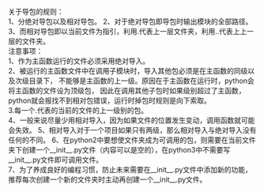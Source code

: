 关于导包的规则：    
1、分绝对导包以及相对导包。 
2、对于绝对导包即导包时输出模块的全部路径。 
3、而相对导包即以当前文件为指引，利用.代表上一层文件夹，利用..代表上上一层的文件夹。    
注意事项：  
1、作为主函数运行的文件必须采用绝对导入。   
2、被运行的主函数文件中在调用子模块时，导入其他包必须是在主函数的同级以及次级目录下， 
不能够是主函数的上一级。原因在于主函数在运行时，python会将主函数的文件设为顶级包，
因此在调用其他子包时如果级别超过了主函数，python就会报找不到相对包错误，运行时掉包时规则是向下索取。    
3.每一个.代表的当前的文件的上一级别的包。   
4、一般来说尽量少用相对导入，因为如果文件的位置发生变动，调用函数就可能会失效。 
5、相对导入对于一个项目如果只有两级，那么相对导入与绝对导入没有任何的不同。 
6、在python2中要想使文件夹成为可调用的包，则需要在当前文件夹下创建一个__init__.py文件（内容可以是空的），在python3中不需要写__init__.py文件即可调用文件。   
7、为了养成良好的编程习惯，防止未来需要在__init__.py文件中添加新的功能，推荐每次创建一个新的文件夹时主动再创建一个__init__.py文件。 